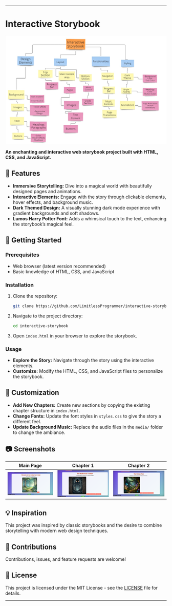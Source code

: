 
---

# Interactive Storybook

![Storybook Screenshot](map.jpg)

**An enchanting and interactive web storybook project built with HTML, CSS, and JavaScript.**

## 🌟 Features
- **Immersive Storytelling:** Dive into a magical world with beautifully designed pages and animations.
- **Interactive Elements:** Engage with the story through clickable elements, hover effects, and background music.
- **Dark Themed Design:** A visually stunning dark mode experience with gradient backgrounds and soft shadows.
- **Lumos Harry Potter Font:** Adds a whimsical touch to the text, enhancing the storybook’s magical feel.

## 🚀 Getting Started

### Prerequisites
- Web browser (latest version recommended)
- Basic knowledge of HTML, CSS, and JavaScript

### Installation
1. Clone the repository:
   ```bash
   git clone https://github.com/LimitlessProgrammer/interactive-storybook.git
   ```
2. Navigate to the project directory:
   ```bash
   cd interactive-storybook
   ```
3. Open `index.html` in your browser to explore the storybook.

### Usage
- **Explore the Story:** Navigate through the story using the interactive elements.
- **Customize:** Modify the HTML, CSS, and JavaScript files to personalize the storybook.

## 🎨 Customization
- **Add New Chapters:** Create new sections by copying the existing chapter structure in `index.html`.
- **Change Fonts:** Update the font styles in `styles.css` to give the story a different feel.
- **Update Background Music:** Replace the audio files in the `media/` folder to change the ambiance.

## 📷 Screenshots
| Main Page | Chapter 1 | Chapter 2 |
| --- | --- | --- |
| ![Main Page](1.png) | ![Chapter 1](2.png) | ![Chapter 2](3.png) | ![Chapter 3](4.png)

## 💡 Inspiration
This project was inspired by classic storybooks and the desire to combine storytelling with modern web design techniques.

## 🙌 Contributions
Contributions, issues, and feature requests are welcome! 
## 📝 License
This project is licensed under the MIT License - see the [LICENSE](https://github.com/LimitlessProgrammer/interactive-storybook/blob/main/License) file for details.

---
